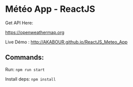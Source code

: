 # Météo App - ReactJS

Get API Here:

https://openweathermap.org

Live Démo :
http://AKABOUR.github.io/ReactJS_Meteo_App

## Commands:

Run: `npm run start`

Install deps: `npm install`
